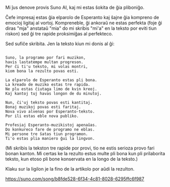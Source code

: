 Mi ĵus denove provis Suno AI, kaj mi estas ŝokita de ĝia pliboniĝo.

Ĉefe impresaj estas ĝia elparolo de Esperanto kaj ŝajne ĝia kompreno de emocioj ligitaj al vortoj. Kompreneble, ĝi ankoraŭ ne estas perfekta (foje ĝi diras "mja" anstataŭ "mia" do mi skribis "mi'a" en la teksto por eviti tiun riskon) sed ĝi tre rapide proksimiĝas al perfekteco.

Sed sufiĉe skribita. Jen la teksto kiun mi donis al ĝi:

```

Suno, la programo por fari muzikon,
havis lastatempe multan progreson.
Per ĉi ti'u teksto, mi volas montri,
kiom bona la rezulto povas esti.

La elparolo de Esperanto estas pli bona.
La kreado de muziko estas tre rapida.
Ne plu estas ĉiutaga limo de kvin kreoj.
Kaj kantoj tuj havas longon de du minutoj.

Nun, ĉi'uj teksto povas esti kantitaj.
Bonaj muzikoj povas esti faritaj.
Nova vivo alvenas por Esperanto-teksto.
Por ili estas eble nova publiko.

Profesiaj Esperanto-muzikistoj apenaŭas.
Do konkureco fare de programo ne eblas.
Mi persone tre ŝatas tiun programon.
Ti'o estas plia maniero ĝui la lingvon.

``` 

(Mi skribis la tekston tre rapide por provi, tio ne estis serioza provo fari bonan kanton. Mi certas ke la rezulto estus multe pli bona kun pli prilaborita teksto, kun etoso pli bone konservata en la longo de la teksto.)

Klaku sur la ligilon je la fino de la artikolo por aŭdi la rezulton.

https://suno.com/song/b8fde528-6f34-4c81-8028-6295ffc6f987
